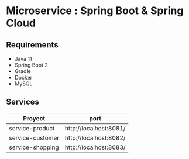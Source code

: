# Microservice : Spring Boot & Spring Cloud

## Requirements
- Java 11
- Spring Boot 2
- Gradle
- Docker
- MySQL

## Services

| Proyect | port |
| ------ | ------ |
| service-product  | http://localhost:8081/ |
| service-customer | http://localhost:8082/ |
| service-shopping | http://localhost:8083/ |


